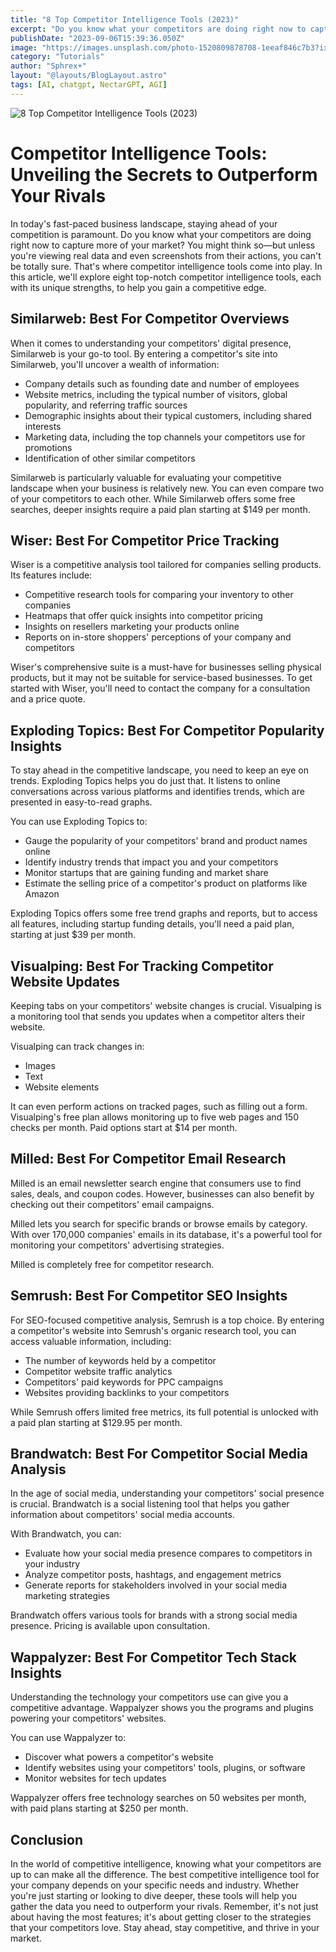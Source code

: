 ```yaml
---
title: "8 Top Competitor Intelligence Tools (2023)"
excerpt: "Do you know what your competitors are doing right now to capture more of your market?"
publishDate: "2023-09-06T15:39:36.050Z"
image: "https://images.unsplash.com/photo-1520809878708-1eeaf846c7b3?ixlib=rb-4.0.3&ixid=M3wxMjA3fDB8MHxwaG90by1wYWdlfHx8fGVufDB8fHx8fA%3D%3D&auto=format&fit=crop&w=1509&q=80"
category: "Tutorials"
author: "Sphrex+"
layout: "@layouts/BlogLayout.astro"
tags: [AI, chatgpt, NectarGPT, AGI]
---
```


<img src="https://images.unsplash.com/photo-1520809878708-1eeaf846c7b3?ixlib=rb-4.0.3&ixid=M3wxMjA3fDB8MHxwaG90by1wYWdlfHx8fGVufDB8fHx8fA%3D%3D&auto=format&fit=crop&w=1509&q=80" alt="8 Top Competitor Intelligence Tools (2023)" />

<h1 id="competitor-intelligence-tools-unveiling-the-secrets-to-outperform-your-rivals">Competitor Intelligence Tools: Unveiling the Secrets to Outperform Your Rivals</h1>
<p>In today&#39;s fast-paced business landscape, staying ahead of your competition is paramount. Do you know what your competitors are doing right now to capture more of your market? You might think so—but unless you&#39;re viewing real data and even screenshots from their actions, you can&#39;t be totally sure. That&#39;s where competitor intelligence tools come into play. In this article, we&#39;ll explore eight top-notch competitor intelligence tools, each with its unique strengths, to help you gain a competitive edge.</p>
<h2 id="similarweb-best-for-competitor-overviews">Similarweb: Best For Competitor Overviews</h2>
<p>When it comes to understanding your competitors&#39; digital presence, Similarweb is your go-to tool. By entering a competitor&#39;s site into Similarweb, you&#39;ll uncover a wealth of information:</p>
<ul>
<li>Company details such as founding date and number of employees</li>
<li>Website metrics, including the typical number of visitors, global popularity, and referring traffic sources</li>
<li>Demographic insights about their typical customers, including shared interests</li>
<li>Marketing data, including the top channels your competitors use for promotions</li>
<li>Identification of other similar competitors</li>
</ul>
<p>Similarweb is particularly valuable for evaluating your competitive landscape when your business is relatively new. You can even compare two of your competitors to each other. While Similarweb offers some free searches, deeper insights require a paid plan starting at $149 per month.</p>
<h2 id="wiser-best-for-competitor-price-tracking">Wiser: Best For Competitor Price Tracking</h2>
<p>Wiser is a competitive analysis tool tailored for companies selling products. Its features include:</p>
<ul>
<li>Competitive research tools for comparing your inventory to other companies</li>
<li>Heatmaps that offer quick insights into competitor pricing</li>
<li>Insights on resellers marketing your products online</li>
<li>Reports on in-store shoppers&#39; perceptions of your company and competitors</li>
</ul>
<p>Wiser&#39;s comprehensive suite is a must-have for businesses selling physical products, but it may not be suitable for service-based businesses. To get started with Wiser, you&#39;ll need to contact the company for a consultation and a price quote.</p>
<h2 id="exploding-topics-best-for-competitor-popularity-insights">Exploding Topics: Best For Competitor Popularity Insights</h2>
<p>To stay ahead in the competitive landscape, you need to keep an eye on trends. Exploding Topics helps you do just that. It listens to online conversations across various platforms and identifies trends, which are presented in easy-to-read graphs.</p>
<p>You can use Exploding Topics to:</p>
<ul>
<li>Gauge the popularity of your competitors&#39; brand and product names online</li>
<li>Identify industry trends that impact you and your competitors</li>
<li>Monitor startups that are gaining funding and market share</li>
<li>Estimate the selling price of a competitor&#39;s product on platforms like Amazon</li>
</ul>
<p>Exploding Topics offers some free trend graphs and reports, but to access all features, including startup funding details, you&#39;ll need a paid plan, starting at just $39 per month.</p>
<h2 id="visualping-best-for-tracking-competitor-website-updates">Visualping: Best For Tracking Competitor Website Updates</h2>
<p>Keeping tabs on your competitors&#39; website changes is crucial. Visualping is a monitoring tool that sends you updates when a competitor alters their website.</p>
<p>Visualping can track changes in:</p>
<ul>
<li>Images</li>
<li>Text</li>
<li>Website elements</li>
</ul>
<p>It can even perform actions on tracked pages, such as filling out a form. Visualping&#39;s free plan allows monitoring up to five web pages and 150 checks per month. Paid options start at $14 per month.</p>
<h2 id="milled-best-for-competitor-email-research">Milled: Best For Competitor Email Research</h2>
<p>Milled is an email newsletter search engine that consumers use to find sales, deals, and coupon codes. However, businesses can also benefit by checking out their competitors&#39; email campaigns.</p>
<p>Milled lets you search for specific brands or browse emails by category. With over 170,000 companies&#39; emails in its database, it&#39;s a powerful tool for monitoring your competitors&#39; advertising strategies.</p>
<p>Milled is completely free for competitor research.</p>
<h2 id="semrush-best-for-competitor-seo-insights">Semrush: Best For Competitor SEO Insights</h2>
<p>For SEO-focused competitive analysis, Semrush is a top choice. By entering a competitor&#39;s website into Semrush&#39;s organic research tool, you can access valuable information, including:</p>
<ul>
<li>The number of keywords held by a competitor</li>
<li>Competitor website traffic analytics</li>
<li>Competitors&#39; paid keywords for PPC campaigns</li>
<li>Websites providing backlinks to your competitors</li>
</ul>
<p>While Semrush offers limited free metrics, its full potential is unlocked with a paid plan starting at $129.95 per month.</p>
<h2 id="brandwatch-best-for-competitor-social-media-analysis">Brandwatch: Best For Competitor Social Media Analysis</h2>
<p>In the age of social media, understanding your competitors&#39; social presence is crucial. Brandwatch is a social listening tool that helps you gather information about competitors&#39; social media accounts.</p>
<p>With Brandwatch, you can:</p>
<ul>
<li>Evaluate how your social media presence compares to competitors in your industry</li>
<li>Analyze competitor posts, hashtags, and engagement metrics</li>
<li>Generate reports for stakeholders involved in your social media marketing strategies</li>
</ul>
<p>Brandwatch offers various tools for brands with a strong social media presence. Pricing is available upon consultation.</p>
<h2 id="wappalyzer-best-for-competitor-tech-stack-insights">Wappalyzer: Best For Competitor Tech Stack Insights</h2>
<p>Understanding the technology your competitors use can give you a competitive advantage. Wappalyzer shows you the programs and plugins powering your competitors&#39; websites.</p>
<p>You can use Wappalyzer to:</p>
<ul>
<li>Discover what powers a competitor&#39;s website</li>
<li>Identify websites using your competitors&#39; tools, plugins, or software</li>
<li>Monitor websites for tech updates</li>
</ul>
<p>Wappalyzer offers free technology searches on 50 websites per month, with paid plans starting at $250 per month.</p>
<h2 id="conclusion">Conclusion</h2>
<p>In the world of competitive intelligence, knowing what your competitors are up to can make all the difference. The best competitive intelligence tool for your company depends on your specific needs and industry. Whether you&#39;re just starting or looking to dive deeper, these tools will help you gather the data you need to outperform your rivals. Remember, it&#39;s not just about having the most features; it&#39;s about getting closer to the strategies that your competitors love. Stay ahead, stay competitive, and thrive in your market.</p>
